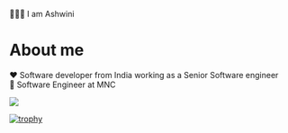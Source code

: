 🙋🏻‍♀️ I am Ashwini 

# About me 
 
❤️ Software developer from India working as a Senior Software engineer <br/>
💼 Software Engineer at MNC 

![](https://komarev.com/ghpvc/?username=your-github-ashu23queen) 

[![trophy](https://github-profile-trophy.vercel.app/?username=ashu23queen&theme=onedark)](https://github.com/ashu23queen/github-profile-trophy)

